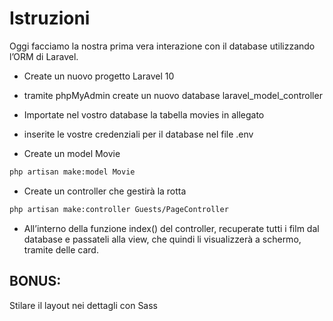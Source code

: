# Istruzioni

Oggi facciamo la nostra prima vera interazione con il database utilizzando l’ORM di Laravel.

- Create un nuovo progetto Laravel 10

- tramite phpMyAdmin create un nuovo database laravel_model_controller

- Importate nel vostro database la tabella movies in allegato

- inserite le vostre credenziali per il database nel file .env

- Create un model Movie 
```bash 
php artisan make:model Movie
```

- Create un controller che gestirà la rotta 
```bash
php artisan make:controller Guests/PageController
```

- All’interno della funzione index() del controller, recuperate tutti i film dal database e passateli alla view, che quindi li visualizzerà a schermo, tramite delle card.

## BONUS: 
Stilare il layout nei dettagli con Sass
